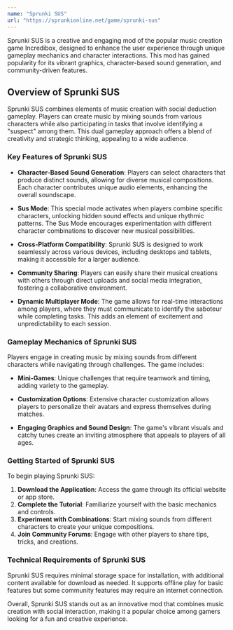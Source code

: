 ```yaml
---
name: "Sprunki SUS"
url: "https://sprunkionline.net/game/sprunki-sus"
---
```


Sprunki SUS is a creative and engaging mod of the popular music creation game Incredibox, designed to enhance the user experience through unique gameplay mechanics and character interactions. This mod has gained popularity for its vibrant graphics, character-based sound generation, and community-driven features.

## Overview of Sprunki SUS

Sprunki SUS combines elements of music creation with social deduction gameplay. Players can create music by mixing sounds from various characters while also participating in tasks that involve identifying a "suspect" among them. This dual gameplay approach offers a blend of creativity and strategic thinking, appealing to a wide audience.

### Key Features of Sprunki SUS

- **Character-Based Sound Generation**: Players can select characters that produce distinct sounds, allowing for diverse musical compositions. Each character contributes unique audio elements, enhancing the overall soundscape.
  
- **Sus Mode**: This special mode activates when players combine specific characters, unlocking hidden sound effects and unique rhythmic patterns. The Sus Mode encourages experimentation with different character combinations to discover new musical possibilities.

- **Cross-Platform Compatibility**: Sprunki SUS is designed to work seamlessly across various devices, including desktops and tablets, making it accessible for a larger audience.

- **Community Sharing**: Players can easily share their musical creations with others through direct uploads and social media integration, fostering a collaborative environment.

- **Dynamic Multiplayer Mode**: The game allows for real-time interactions among players, where they must communicate to identify the saboteur while completing tasks. This adds an element of excitement and unpredictability to each session.

### Gameplay Mechanics of Sprunki SUS

Players engage in creating music by mixing sounds from different characters while navigating through challenges. The game includes:

- **Mini-Games**: Unique challenges that require teamwork and timing, adding variety to the gameplay.
  
- **Customization Options**: Extensive character customization allows players to personalize their avatars and express themselves during matches.

- **Engaging Graphics and Sound Design**: The game's vibrant visuals and catchy tunes create an inviting atmosphere that appeals to players of all ages.

### Getting Started of Sprunki SUS

To begin playing Sprunki SUS:

1. **Download the Application**: Access the game through its official website or app store.
2. **Complete the Tutorial**: Familiarize yourself with the basic mechanics and controls.
3. **Experiment with Combinations**: Start mixing sounds from different characters to create your unique compositions.
4. **Join Community Forums**: Engage with other players to share tips, tricks, and creations.

### Technical Requirements of Sprunki SUS

Sprunki SUS requires minimal storage space for installation, with additional content available for download as needed. It supports offline play for basic features but some community features may require an internet connection.

Overall, Sprunki SUS stands out as an innovative mod that combines music creation with social interaction, making it a popular choice among gamers looking for a fun and creative experience.